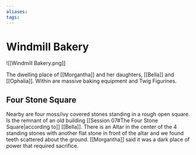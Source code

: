 ```yaml
---
aliases: 
tags: 
---
```


# Windmill Bakery

![[Windmill Bakery.png]]

The dwelling place of [[Morgantha]] and her daughters, [[Bella]] and [[Ophalia]]. Within are massive baking equipment and Twig Figurines.

## Four Stone Square

Nearby are four moss/ivy covered stones standing in a rough open square.  Is the remnant of an old building [[Session 07#The Four Stone Square|according to]] [[Bella]].  There is an Altar in the center of the 4 standing stones with another flat stone in front of the altar and we found teeth scattered about the ground.  [[Morgantha]] said it was a dark place of power that required sacrifice. 